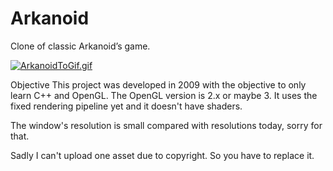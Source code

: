# Arkanoid
Clone of classic Arkanoid’s game.

[![ArkanoidToGif.gif](https://s1.gifyu.com/images/ArkanoidToGif.gif)](https://gifyu.com/image/SwjMf)

Objective
This project was developed in 2009 with the objective to only learn C++ and OpenGL. The OpenGL version is 2.x or maybe 3. It uses the fixed rendering pipeline yet and it doesn't have shaders.

The window's resolution is small compared with resolutions today, sorry for that.

Sadly I can't upload one asset due to copyright. So you have to replace it.
